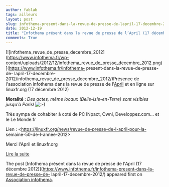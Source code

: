 ```yaml
---
author: fablab
tags: ailleurs
layout: post
slug: infothema-present-dans-la-revue-de-presse-de-lapril-17-decembre-2012
date: 2012-12-19
title: "Infothema présent dans la revue de presse de l’April (17 décembre 2012)"
comments: True
---
```

[![infothema_revue_de_presse_decembre_2012](https://www.infothema.fr/wp-
content/uploads/2012/12/infothema_revue_de_presse_decembre_2012.png)](https://www.infothema.fr/infothema-
present-dans-la-revue-de-presse-de-
lapril-17-decembre-2012/infothema_revue_de_presse_decembre_2012/)Présence de
l'association infothema dans la revue de presse de
l'[April](https://www.april.org/) et en ligne sur linuxfr.org (17 décembre
2012)

**Moralité** : _Des actes, même locaux (Belle-Isle-en-Terre) sont visibles jusqu'à Paris!_ ![:-\)](https://www.infothema.fr/wp-includes/images/smilies/icon_smile.gif)

Très sympa de cohabiter à coté de PC INpact, Owni, Developpez.com… et le Le
Monde.fr

Lien : <https://linuxfr.org/news/revue-de-presse-de-l-april-pour-la-
semaine-50-de-l-annee-2012>

Merci l'April et linuxfr.org

[Lire la suite](https://www.infothema.fr/forum/index.php/topic,267.0.html)



The post [Infothema présent dans la revue de presse de l'April (17 décembre
2012)](https://www.infothema.fr/infothema-present-dans-la-revue-de-presse-de-
lapril-17-decembre-2012/) appeared first on [Association
infothema](https://www.infothema.fr/).


